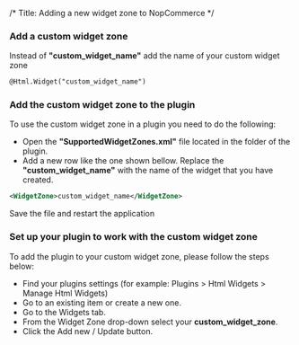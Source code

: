/*
Title: Adding a new widget zone to NopCommerce
*/

### Add a custom widget zone

Instead of **"custom_widget_name"** add the name of your custom widget zone

```html
@Html.Widget("custom_widget_name")
```

### Add the custom widget zone to the plugin

To use the custom widget zone in a plugin you need to do the following:

- Open the **"SupportedWidgetZones.xml"** file located in the folder of the plugin.
- Add a new row like the one shown bellow. Replace the **"custom_widget_name"** with the name of the widget that you have created.

```xml
<WidgetZone>custom_widget_name</WidgetZone>
```

Save the file and restart the application


### Set up your plugin to work with the custom widget zone

To add the plugin to your custom widget zone, please follow the steps below:

- Find your plugins settings (for example: Plugins > Html Widgets > Manage Html Widgets)
- Go to an existing item or create a new one.
- Go to the Widgets tab.
- From the Widget Zone drop-down select your **custom_widget_zone**.
- Click the Add new / Update button.
